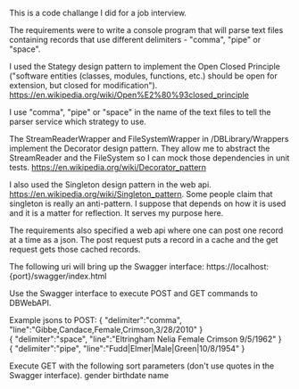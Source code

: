 This is a code challange I did for a job interview.

The requirements were to write a console program that will parse text files containing records that use different delimiters - "comma", "pipe" or "space".

I used the Stategy design pattern to implement the Open Closed Principle ("software entities (classes, modules, functions, etc.) should be open for extension, but closed for modification"). https://en.wikipedia.org/wiki/Open%E2%80%93closed_principle 

I use "comma", "pipe" or "space" in the name of the text files to tell the parser service which strategy to use. 

The StreamReaderWrapper and FileSystemWrapper in /DBLibrary/Wrappers implement the Decorator design pattern. They allow me to abstract the StreamReader and the FileSystem so I can mock those dependencies in unit tests. https://en.wikipedia.org/wiki/Decorator_pattern

I also used the Singleton design pattern in the web api. https://en.wikipedia.org/wiki/Singleton_pattern. Some people claim that singleton is really an anti-pattern. I suppose that depends on how it is used and it is a matter for reflection. It serves my purpose here.

The requirements also specified a web api where one can post one record at a time as a json. The post request puts a record in a cache and the get request gets those cached records.

The following uri will bring up the Swagger interface:
https://localhost:{port}/swagger/index.html

Use the Swagger interface to execute POST and GET commands to DBWebAPI.

Example jsons to POST:
{ "delimiter":"comma", "line":"Gibbe,Candace,Female,Crimson,3/28/2010" }   
{ "delimiter":"space", "line":"Eltringham Nelia Female Crimson 9/5/1962" }   
{ "delimiter":"pipe", "line":"Fudd|Elmer|Male|Green|10/8/1954" }

Execute GET with the following sort parameters (don't use quotes in the Swagger interface).
gender
birthdate
name 
